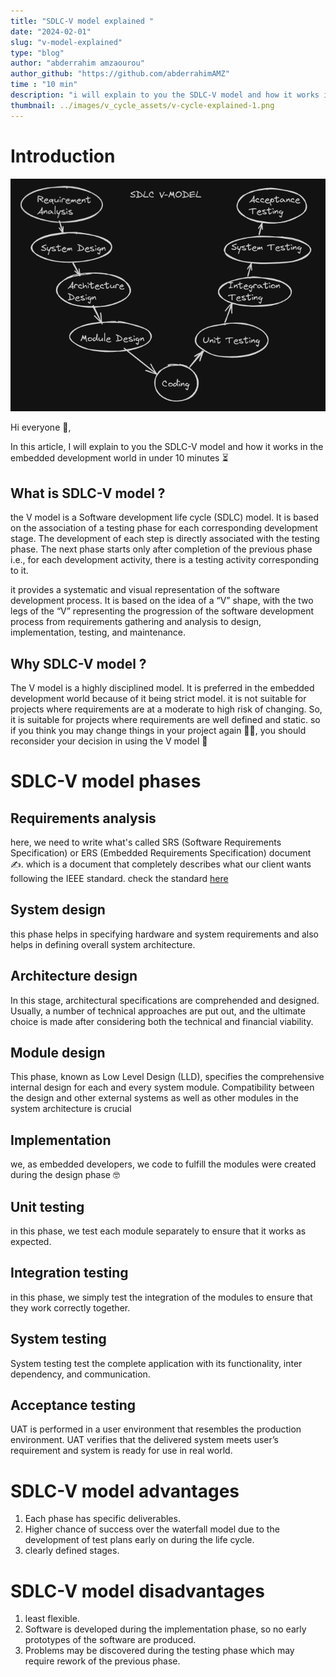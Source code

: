 ```yaml
---
title: "SDLC-V model explained "
date: "2024-02-01"
slug: "v-model-explained"
type: "blog"
author: "abderrahim amzaourou"
author_github: "https://github.com/abderrahimAMZ"
time : "10 min"
description: "i will explain to you the SDLC-V model and how it works in embedded development."
thumbnail: ../images/v_cycle_assets/v-cycle-explained-1.png
---
```





# Introduction

![SDLC-V model image ](../images/v_cycle_assets/v-cycle-explained-1.png)



Hi everyone 👋,

In this article, I will explain to you the SDLC-V model and how it works in the embedded development world in under 10 minutes ⏳

## What is SDLC-V model ?

the V model is a Software development life cycle (SDLC) model. It is based on the association of a testing phase for each corresponding development stage. The development of each step is directly associated with the testing phase.
The next phase starts only after completion of the previous phase i.e., for each development activity, there is a testing activity corresponding to it.

it provides a systematic and visual representation of the software development process. It is based on the idea of a “V” shape, with the two legs of the “V” representing the progression of the software development process from requirements gathering and analysis to design, implementation, testing, and maintenance.

## Why SDLC-V model ?

The V model is a highly disciplined model. It is preferred  in the embedded development world because of it being  strict model. it is not suitable for projects where requirements are at a moderate to high risk of changing. So, it is suitable for projects where requirements are well defined and static.
so if you think you may change things in your project again 👨‍💻, you should reconsider your decision in using the V model 🤭


# SDLC-V model phases

## Requirements analysis

here, we need to write what's called SRS (Software Requirements Specification) or ERS (Embedded Requirements Specification) document ✍️. which is a document that completely describes what our client wants following the IEEE standard. check the standard [here](https://ieeexplore.ieee.org/document/159342)

## System design

this phase helps in specifying hardware and system requirements and also helps in defining overall system architecture.

## Architecture design

In this stage, architectural specifications are comprehended and designed. Usually, a number of technical approaches are put out, and the ultimate choice is made after considering both the technical and financial viability.

## Module design

This phase, known as Low Level Design (LLD), specifies the comprehensive internal design for each and every system module. Compatibility between the design and other external systems as well as other modules in the system architecture is crucial

## Implementation

we, as embedded developers, we code to fulfill the modules were created during the design phase 🤓

## Unit testing

in this phase, we test each module separately to ensure that it works as expected.

## Integration testing

in this phase, we simply test the integration of the modules to ensure that they work correctly together.

## System testing

System testing test the complete application with its functionality, inter dependency, and communication.

## Acceptance testing

UAT is performed in a user environment that resembles the production environment. UAT verifies that the delivered system meets user’s requirement and system is ready for use in real world.

# SDLC-V model advantages

1. Each phase has specific deliverables.
2. Higher chance of success over the waterfall model due to the development of test plans early on during the life cycle.
3. clearly defined stages.

# SDLC-V model disadvantages

1. least flexible.
2. Software is developed during the implementation phase, so no early prototypes of the software are produced.
3. Problems may be discovered during the testing phase which may require rework of the previous phase.


